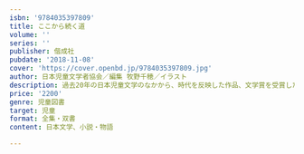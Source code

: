 ```yaml
---
isbn: '9784035397809'
title: ここから続く道
volume: ''
series: ''
publisher: 偕成社
pubdate: '2018-11-08'
cover: 'https://cover.openbd.jp/9784035397809.jpg'
author: 日本児童文学者協会／編集 牧野千穂／イラスト
description: 過去20年の日本児童文学のなかから、時代を反映した作品、文学賞を受賞した作品を精選した。「個」をテーマに4作品を収録。
price: '2200'
genre: 児童図書
target: 児童
format: 全集・双書
content: 日本文学、小説・物語

---
```

